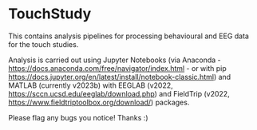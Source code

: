 # TouchStudy

This contains analysis pipelines for processing behavioural and EEG data for the touch studies.

Analysis is carried out using Jupyter Notebooks (via Anaconda - https://docs.anaconda.com/free/navigator/index.html - or with pip https://docs.jupyter.org/en/latest/install/notebook-classic.html) and MATLAB (currently v2023b) with EEGLAB (v2022, https://sccn.ucsd.edu/eeglab/download.php) and FieldTrip (v2022, https://www.fieldtriptoolbox.org/download/) packages.

Please flag any bugs you notice! Thanks :)

